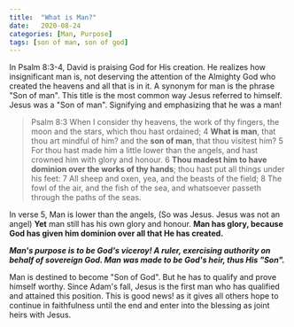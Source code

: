 ```yaml
---
title:  "What is Man?"
date:   2020-08-24
categories: [Man, Purpose]
tags: [son of man, son of god]
---
```

In Psalm 8:3-4, David is praising God for His creation. He realizes how insignificant man is, not deserving the attention of the Almighty God who created the heavens and all that is in it. A synonym for man is the phrase "Son of man". This title is the most common way Jesus referred to himself. Jesus was a "Son of man". Signifying and emphasizing that he was a man!

> Psalm 8:3 When I consider thy heavens, the work of thy fingers, the moon and the stars, which thou hast ordained; 4 **What is man**, that thou art mindful of him? and the **son of man**, that thou visitest him? 5 For thou hast made him a little lower than the angels, and hast crowned him with glory and honour. 6 **Thou madest him to have dominion over the works of thy hands**; thou hast put all things under his feet: 7 All sheep and oxen, yea, and the beasts of the field; 8 The fowl of the air, and the fish of the sea, and whatsoever passeth through the paths of the seas.

In verse 5, Man is lower than the angels, (So was Jesus. Jesus was not an angel) **Yet** man still has his own glory and honour. **Man has glory, because God has given him dominion over all that He has created.**

**_Man's purpose is to be God's viceroy! A ruler, exercising authority on behalf of sovereign God. Man was made to be God's heir, thus His "Son"._** 

Man is destined to become "Son of God". But he has to qualify and prove himself worthy. Since Adam's fall, Jesus is the first man who has qualified and attained this position. This is good news! as it gives all others hope to continue in faithfulness until the end and enter into the blessing as joint heirs with Jesus.
